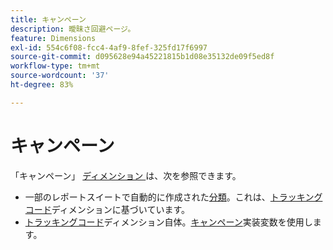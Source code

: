 ```yaml
---
title: キャンペーン
description: 曖昧さ回避ページ。
feature: Dimensions
exl-id: 554c6f08-fcc4-4af9-8fef-325fd17f6997
source-git-commit: d095628e94a45221815b1d08e35132de09f5ed8f
workflow-type: tm+mt
source-wordcount: '37'
ht-degree: 83%

---
```


# キャンペーン

「キャンペーン」 [ ディメンション ](overview.md) は、次を参照できます。

* 一部のレポートスイートで自動的に作成された[分類](../classifications/c-classifications.md)。これは、[トラッキングコード](tracking-code.md)ディメンションに基づいています。
* [トラッキングコード](tracking-code.md)ディメンション自体。[キャンペーン](/help/implement/vars/page-vars/campaign.md)実装変数を使用します。
